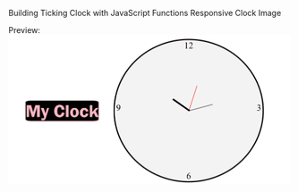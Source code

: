 Building Ticking Clock with JavaScript Functions
Responsive Clock Image

Preview: ![Alt text](image.png)
